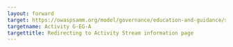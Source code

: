 ```yaml
---
layout: forward
target: https://owaspsamm.org/model/governance/education-and-guidance/stream-a/
targetname: Activity G-EG-A
targettitle: Redirecting to Activity Stream information page
---
```


